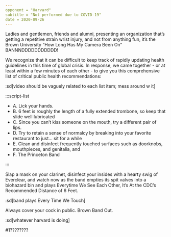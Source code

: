 ```yaml
---
opponent = "Harvard"
subtitle = "Not performed due to COVID-19"
date = 2020-09-26
---
```


Ladies and gentlemen, friends and alumni, presenting an organization that’s getting a repetitive strain wrist injury, and not from anything fun, it’s the Brown University “How Long Has My Camera Been On” BANNNDDDDDDDDDDD!

We recognize that it can be difficult to keep track of rapidly updating health guidelines in this time of global crisis. In response, we came together - or at least within a few minutes of each other - to give you this comprehensive list of critical public health recommendations:

:sd[video should be vaguely related to each list item; mess around w it]

:::script-list

- A. Lick your hands.
- B. 6 feet is roughly the length of a fully extended trombone, so keep that slide well lubricated
- C. Since you can’t kiss someone on the mouth, try a different pair of lips.
- D. Try to retain a sense of normalcy by breaking into your favorite restaurant to just... sit for a while
- E. Clean and disinfect frequently touched surfaces such as doorknobs, mouthpieces, and genitalia, and
- F. The Princeton Band

:::

Slap a mask on your clarinet, disinfect your insides with a hearty swig of Everclear, and watch now as the band empties its spit valves into a biohazard bin and plays Everytime We See Each Other, It’s At the CDC’s Recommended Distance of 6 Feet.

:sd[band plays Every Time We Touch]

Always cover your cock in public. Brown Band Out.

:sd[whatever harvard is doing]

#1????????
